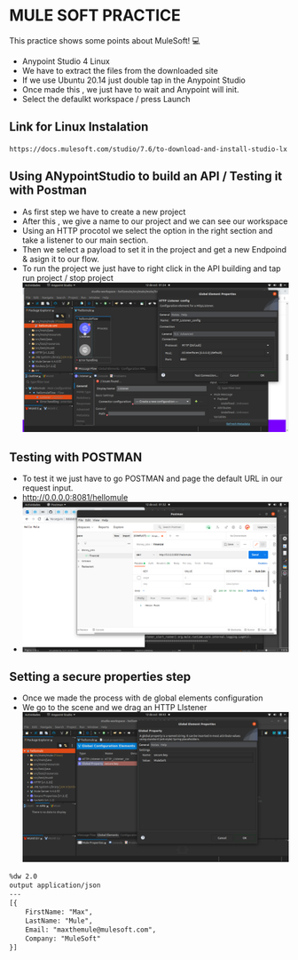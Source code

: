 # MULE SOFT PRACTICE

This practice shows some points about MuleSoft! 💻

 - Anypoint Studio 4 Linux
 - We have to extract the files from the downloaded site
 - If we use Ubuntu 20.14 just double tap in the Anypoint Studio 
 - Once made this , we just have to wait and Anypoint will init.
 - Select the defaulkt workspace / press Launch

## Link for Linux Instalation
`https://docs.mulesoft.com/studio/7.6/to-download-and-install-studio-lx`
    

## Using ANypointStudio to build an API / Testing it with Postman
  - As first step we have to create a new project 
  - After this , we give a name to our project and we can see our workspace 
  - Using an HTTP procotol we select the option in the right section and take a listener to our main section.
  - Then we select a payload to set it in the project and get a new Endpoind & asign it to our flow.
  - To run the project we just have to right click in the API building and tap run project / stop project
![](https://github.com/ddaniuwu/mule-soft-practice/blob/main/Captura%20de%20pantalla%20de%202021-10-12%2001-24-21.png)
## Testing with POSTMAN 
  - To test it we just have to go POSTMAN and page the default URL in our request input.
  - http://0.0.0.0:8081/hellomule
- ![MulesoftTest](https://github.com/ddaniuwu/mule-soft-practice/blob/main/Captura%20de%20pantalla%20de%202021-10-12%2001-32-40.png)

## Setting a secure properties step
- Once we made the process with de global elements configuration 
- We go to the scene and we drag an HTTP LIstener
![](https://github.com/ddaniuwu/mule-soft-practice/blob/main/Captura%20de%20pantalla%20de%202021-10-12%2008-43-33.png)

```
%dw 2.0
output application/json
---
[{
	FirstName: "Max",
	LastName: "Mule",
	Email: "maxthemule@mulesoft.com",
	Company: "MuleSoft"
}]

```
